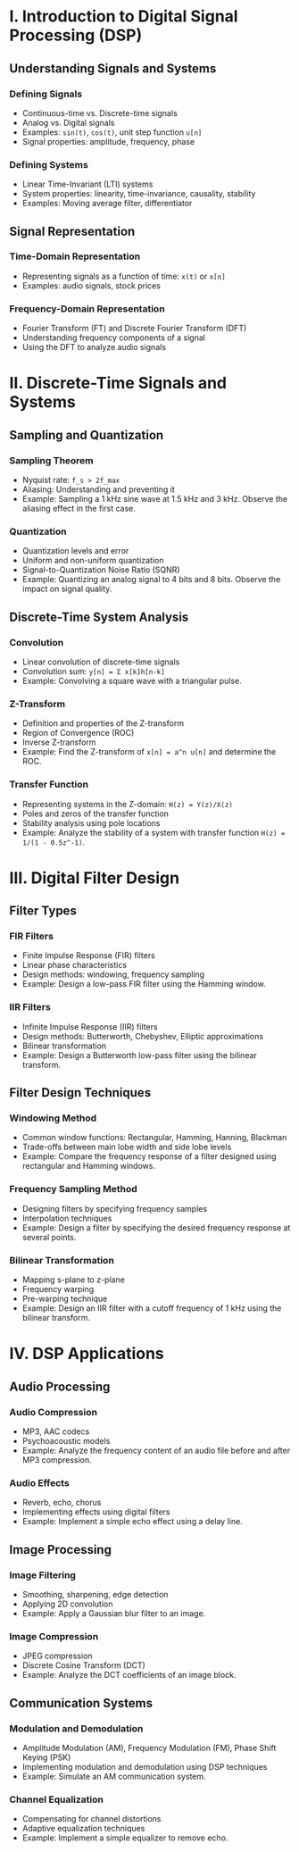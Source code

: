 # I. Introduction to Digital Signal Processing (DSP)

## Understanding Signals and Systems

### Defining Signals

*   Continuous-time vs. Discrete-time signals
*   Analog vs. Digital signals
*   Examples: `sin(t)`, `cos(t)`, unit step function `u[n]`
*   Signal properties: amplitude, frequency, phase

### Defining Systems

*   Linear Time-Invariant (LTI) systems
*   System properties: linearity, time-invariance, causality, stability
*   Examples: Moving average filter, differentiator

## Signal Representation

### Time-Domain Representation

*   Representing signals as a function of time: `x(t)` or `x[n]`
*   Examples: audio signals, stock prices

### Frequency-Domain Representation

*   Fourier Transform (FT) and Discrete Fourier Transform (DFT)
*   Understanding frequency components of a signal
*   Using the DFT to analyze audio signals

# II. Discrete-Time Signals and Systems

## Sampling and Quantization

### Sampling Theorem

*   Nyquist rate: `f_s > 2f_max`
*   Aliasing: Understanding and preventing it
*   Example: Sampling a 1 kHz sine wave at 1.5 kHz and 3 kHz. Observe the aliasing effect in the first case.

### Quantization

*   Quantization levels and error
*   Uniform and non-uniform quantization
*   Signal-to-Quantization Noise Ratio (SQNR)
*   Example: Quantizing an analog signal to 4 bits and 8 bits. Observe the impact on signal quality.

## Discrete-Time System Analysis

### Convolution

*   Linear convolution of discrete-time signals
*   Convolution sum: `y[n] = Σ x[k]h[n-k]`
*   Example: Convolving a square wave with a triangular pulse.

### Z-Transform

*   Definition and properties of the Z-transform
*   Region of Convergence (ROC)
*   Inverse Z-transform
*   Example: Find the Z-transform of `x[n] = a^n u[n]` and determine the ROC.

### Transfer Function

*   Representing systems in the Z-domain: `H(z) = Y(z)/X(z)`
*   Poles and zeros of the transfer function
*   Stability analysis using pole locations
*   Example: Analyze the stability of a system with transfer function `H(z) = 1/(1 - 0.5z^-1)`.

# III. Digital Filter Design

## Filter Types

### FIR Filters

*   Finite Impulse Response (FIR) filters
*   Linear phase characteristics
*   Design methods: windowing, frequency sampling
*   Example: Design a low-pass FIR filter using the Hamming window.

### IIR Filters

*   Infinite Impulse Response (IIR) filters
*   Design methods: Butterworth, Chebyshev, Elliptic approximations
*   Bilinear transformation
*   Example: Design a Butterworth low-pass filter using the bilinear transform.

## Filter Design Techniques

### Windowing Method

*   Common window functions: Rectangular, Hamming, Hanning, Blackman
*   Trade-offs between main lobe width and side lobe levels
*   Example: Compare the frequency response of a filter designed using rectangular and Hamming windows.

### Frequency Sampling Method

*   Designing filters by specifying frequency samples
*   Interpolation techniques
*   Example: Design a filter by specifying the desired frequency response at several points.

### Bilinear Transformation

*   Mapping s-plane to z-plane
*   Frequency warping
*   Pre-warping technique
*   Example: Design an IIR filter with a cutoff frequency of 1 kHz using the bilinear transform.

# IV. DSP Applications

## Audio Processing

### Audio Compression

*   MP3, AAC codecs
*   Psychoacoustic models
*   Example: Analyze the frequency content of an audio file before and after MP3 compression.

### Audio Effects

*   Reverb, echo, chorus
*   Implementing effects using digital filters
*   Example: Implement a simple echo effect using a delay line.

## Image Processing

### Image Filtering

*   Smoothing, sharpening, edge detection
*   Applying 2D convolution
*   Example: Apply a Gaussian blur filter to an image.

### Image Compression

*   JPEG compression
*   Discrete Cosine Transform (DCT)
*   Example: Analyze the DCT coefficients of an image block.

## Communication Systems

### Modulation and Demodulation

*   Amplitude Modulation (AM), Frequency Modulation (FM), Phase Shift Keying (PSK)
*   Implementing modulation and demodulation using DSP techniques
*   Example: Simulate an AM communication system.

### Channel Equalization

*   Compensating for channel distortions
*   Adaptive equalization techniques
*   Example: Implement a simple equalizer to remove echo.
